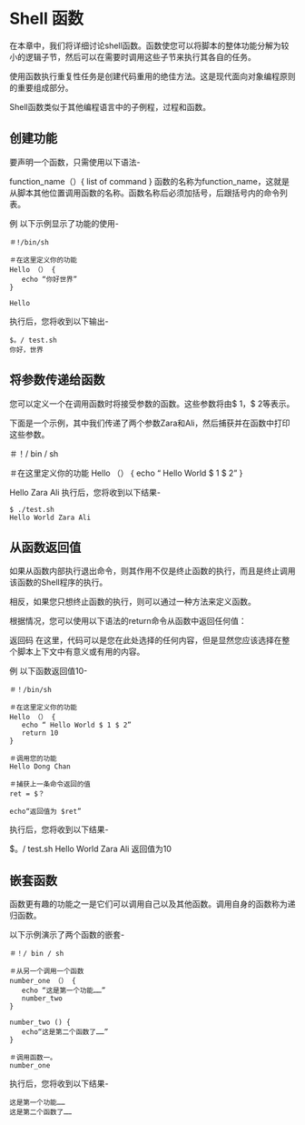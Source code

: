 #  Shell 函数
在本章中，我们将详细讨论shell函数。函数使您可以将脚本的整体功能分解为较小的逻辑子节，然后可以在需要时调用这些子节来执行其各自的任务。

使用函数执行重复性任务是创建代码重用的绝佳方法。这是现代面向对象编程原则的重要组成部分。

Shell函数类似于其他编程语言中的子例程，过程和函数。

## 创建功能
要声明一个函数，只需使用以下语法-

function_name（）{
   list of command
}
函数的名称为function_name，这就是从脚本其他位置调用函数的名称。函数名称后必须加括号，后跟括号内的命令列表。

例
以下示例显示了功能的使用-

```shell
＃!/bin/sh

＃在这里定义你的功能
Hello （） {
   echo “你好世界”
}

Hello
```

执行后，您将收到以下输出-
```shell
$。/ test.sh
你好，世界
```

## 将参数传递给函数
您可以定义一个在调用函数时将接受参数的函数。这些参数将由$ 1，$ 2等表示。

下面是一个示例，其中我们传递了两个参数Zara和Ali，然后捕获并在函数中打印这些参数。


＃！/ bin / sh

＃在这里定义你的功能
Hello （） {
   echo “ Hello World $ 1 $ 2”
}


Hello Zara Ali
执行后，您将收到以下结果-

```
$ ./test.sh
Hello World Zara Ali
```

## 从函数返回值
如果从函数内部执行退出命令，则其作用不仅是终止函数的执行，而且是终止调用该函数的Shell程序的执行。

相反，如果您只想终止函数的执行，则可以通过一种方法来定义函数。

根据情况，您可以使用以下语法的return命令从函数中返回任何值：

返回码
在这里，代码可以是您在此处选择的任何内容，但是显然您应该选择在整个脚本上下文中有意义或有用的内容。

例
以下函数返回值10-

```shell 
＃！/bin/sh

＃在这里定义你的功能
Hello （） {
   echo “ Hello World $ 1 $ 2”
   return 10
}

＃调用您的功能
Hello Dong Chan

＃捕获上一条命令返回的值
ret = $？

echo“返回值为 $ret”
```

执行后，您将收到以下结果-

$。/ test.sh
Hello World Zara Ali
返回值为10

## 嵌套函数
函数更有趣的功能之一是它们可以调用自己以及其他函数。调用自身的函数称为递归函数。

以下示例演示了两个函数的嵌套-

```shell
＃！/ bin / sh

＃从另一个调用一个函数
number_one （） {
   echo “这是第一个功能……”
   number_two
}

number_two () {
   echo“这是第二个函数了……”
}

＃调用函数一。
number_one
```
执行后，您将收到以下结果-

```
这是第一个功能……
这是第二个函数了……
```
